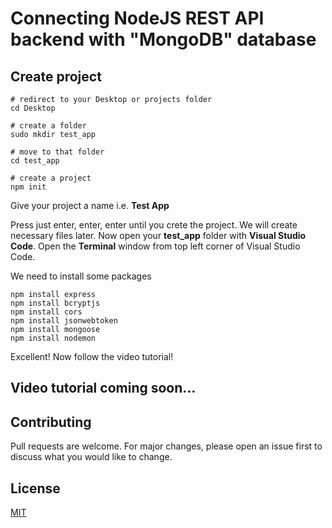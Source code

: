 # Connecting NodeJS REST API backend with "**MongoDB**" database

## Create project

```
# redirect to your Desktop or projects folder
cd Desktop

# create a folder
sudo mkdir test_app

# move to that folder
cd test_app

# create a project
npm init
```

Give your project a name i.e. **Test App**

Press just enter, enter, enter until you crete the project. We will create necessary files later. Now open your **test_app** folder with **Visual Studio Code**. Open the **Terminal** window from top left corner of Visual Studio Code.

We need to install some packages

```
npm install express
npm install bcryptjs
npm install cors
npm install jsonwebtoken
npm install mongoose
npm install nodemon
```

Excellent! Now follow the video tutorial!

## Video tutorial coming soon...

## Contributing

Pull requests are welcome. For major changes, please open an issue first to discuss what you would like to change.

## License

[MIT](https://choosealicense.com/licenses/mit/)
